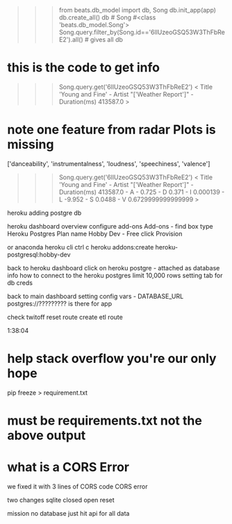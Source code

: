 >>> from beats.db_model import db, Song
>>> db.init_app(app)
>>> db.create_all()
>>> db #<SQLAlchemy engine=sqlite:///C:\Users\jeffr\mystuff\data-science\beats\song.sqlite3>
>>> Song #<class 'beats.db_model.Song'>
>>> Song.query.filter_by(Song.id=='6llUzeoGSQ53W3ThFbReE2').all() # gives all db


# this is the code to get info
>>> Song.query.get('6llUzeoGSQ53W3ThFbReE2')
< Title  'Young and Fine' - Artist  "['Weather Report']" - Duration(ms) 413587.0 >

# note one feature from radar Plots is missing
['danceability',  'instrumentalness', 'loudness', 'speechiness',  'valence'] 


>>> Song.query.get('6llUzeoGSQ53W3ThFbReE2')
< Title  'Young and Fine' - Artist  "['Weather Report']" - Duration(ms) 413587.0 - A - 0.725 - D  0.371 - I 0.000139 - L -9.952 - S 0.0488 - V 0.6729999999999999 >



heroku adding postgre db

heroku dashboard
overview
configure add-ons
Add-ons - find box type Heroku Postgres
Plan name Hobby Dev - Free
click Provision

or anaconda heroku cli
ctrl c
heroku addons:create heroku-postgresql:hobby-dev

back to heroku dashboard
click on heroku postgre - attached as database
info how to connect to the heroku postgres
limit 10,000 rows
setting tab for db creds

back to main dashboard 
setting
config vars - DATABASE_URL  postgres://????????? is there for app



check twitoff reset route
create etl route

1:38:04

# help stack overflow you're our only hope
 pip freeze > requirement.txt

# must be requirements.txt not the above output

# what is a CORS Error 
we fixed it with 3 lines of CORS code
CORS error 



two changes sqlite closed
open reset


mission no database just hit api for all data